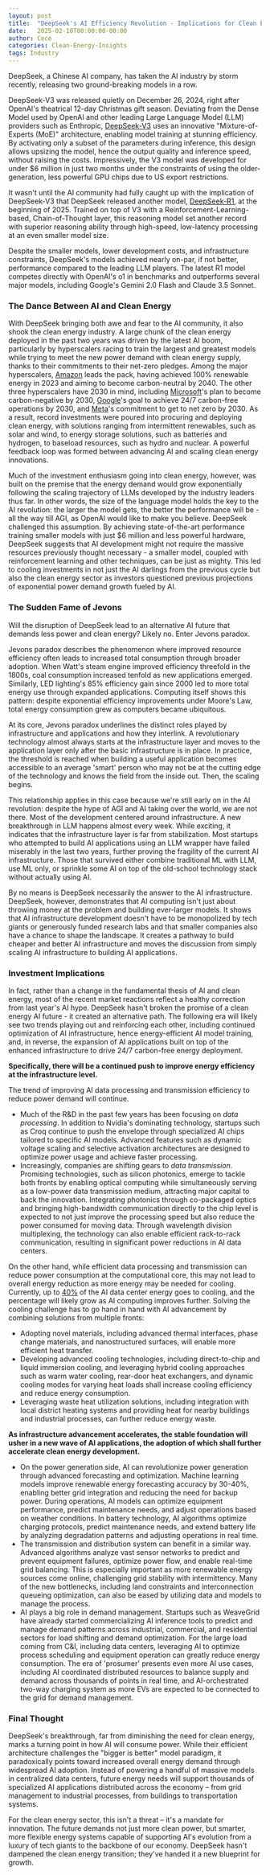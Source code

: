 ```yaml
---
layout: post
title:  "DeepSeek's AI Efficiency Revolution - Implications for Clean Energy"
date:   2025-02-10T00:00:00-00:00
author: Cece
categories: Clean-Energy-Insights
tags: Industry
---
```


DeepSeek, a Chinese AI company, has taken the AI industry by storm recently, releasing two ground-breaking models in a row.

DeepSeek-V3 was released quietly on December 26, 2024, right after OpenAI's theatrical 12-day Christmas gift season. Deviating from the Dense Model used by OpenAI and other leading Large Language Model (LLM) providers such as Enthropic, [DeepSeek-V3](https://github.com/deepseek-ai/DeepSeek-V3) uses an innovative "Mixture-of-Experts (MoE)" architecture, enabling model training at stunning efficiency. By activating only a subset of the parameters during inference, this design allows upsizing the model, hence the output quality and inference speed, without raising the costs. Impressively, the V3 model was developed for under $6 million in just two months under the constraints of using the older-generation, less powerful GPU chips due to US export restrictions. 

It wasn't until the AI community had fully caught up with the implication of DeepSeek-V3 that DeepSeek released another model, [DeepSeek-R1](https://api-docs.deepseek.com/news/news250120), at the beginning of 2025. Trained on top of V3 with a Reinforcement-Learning-based, Chain-of-Thought layer, this reasoning model set another record with superior reasoning ability through high-speed, low-latency processing at an even smaller model size.

Despite the smaller models, lower development costs, and infrastructure constraints, DeepSeek's models achieved nearly on-par, if not better, performance compared to the leading LLM players. The latest R1 model competes directly with OpenAI's o1 in benchmarks and outperforms several major models, including Google's Gemini 2.0 Flash and Claude 3.5 Sonnet.

### **The Dance Between AI and Clean Energy**

With DeepSeek bringing both awe and fear to the AI community, it also shook the clean energy industry. A large chunk of the clean energy deployed in the past two years was driven by the latest AI boom, particularly by hyperscalers racing to train the largest and greatest models while trying to meet the new power demand with clean energy supply, thanks to their commitments to their net-zero pledges. Among the major hyperscalers, [Amazon](https://sustainability.aboutamazon.com/climate-solutions/carbon-free-energy) leads the pack, having achieved 100% renewable energy in 2023 and aiming to become carbon-neutral by 2040. The other three hyperscalers have 2030 in mind, including [Microsoft](https://blogs.microsoft.com/blog/2020/01/16/microsoft-will-be-carbon-negative-by-2030/)'s plan to become carbon-negative by 2030, [Google](https://sustainability.google/operating-sustainably/net-zero-carbon/)'s goal to achieve 24/7 carbon-free operations by 2030, and [Meta](https://sustainability.atmeta.com/climate/)'s commitment to get to net zero by 2030. As a result, record investments were poured into procuring and deploying clean energy, with solutions ranging from intermittent renewables, such as solar and wind, to energy storage solutions, such as batteries and hydrogen, to baseload resources, such as hydro and nuclear. A powerful feedback loop was formed between advancing AI and scaling clean energy innovations.

Much of the investment enthusiasm going into clean energy, however, was built on the premise that the energy demand would grow exponentially following the scaling trajectory of LLMs developed by the industry leaders thus far. In other words, the size of the language model holds the key to the AI revolution: the larger the model gets, the better the performance will be - all the way till AGI, as OpenAI would like to make you believe. DeepSeek challenged this assumption. By achieving state-of-the-art performance training smaller models with just $6 million and less powerful hardware, DeepSeek suggests that AI development might not require the massive resources previously thought necessary - a smaller model, coupled with reinforcement learning and other techniques, can be just as mighty. This led to cooling investments in not just the AI darlings from the previous cycle but also the clean energy sector as investors questioned previous projections of exponential power demand growth fueled by AI.

### **The Sudden Fame of Jevons**

Will the disruption of DeepSeek lead to an alternative AI future that demands less power and clean energy? Likely no. Enter Jevons paradox.

Jevons paradox describes the phenomenon where improved resource efficiency often leads to increased total consumption through broader adoption. When Watt's steam engine improved efficiency threefold in the 1800s, coal consumption increased tenfold as new applications emerged. Similarly, LED lighting's 85% efficiency gain since 2000 led to more total energy use through expanded applications. Computing itself shows this pattern: despite exponential efficiency improvements under Moore's Law, total energy consumption grew as computers became ubiquitous.

At its core, Jevons paradox underlines the distinct roles played by infrastructure and applications and how they interlink. A revolutionary technology almost always starts at the infrastructure layer and moves to the application layer only after the basic infrastructure is in place. In practice, the threshold is reached when building a useful application becomes accessible to an average 'smart' person who may not be at the cutting edge of the technology and knows the field from the inside out. Then, the scaling begins.

This relationship applies in this case because we're still early on in the AI revolution: despite the hype of AGI and AI taking over the world, we are not there. Most of the development centered around infrastructure. A new breakthrough in LLM happens almost every week. While exciting, it indicates that the infrastructure layer is far from stabilization. Most startups who attempted to build AI applications using an LLM wrapper have failed miserably in the last two years, further proving the fragility of the current AI infrastructure. Those that survived either combine traditional ML with LLM, use ML only, or sprinkle some AI on top of the old-school technology stack without actually using AI.

By no means is DeepSeek necessarily the answer to the AI infrastructure. DeepSeek, however, demonstrates that AI computing isn't just about throwing money at the problem and building ever-larger models. It shows that AI infrastructure development doesn't have to be monopolized by tech giants or generously funded research labs and that smaller companies also have a chance to shape the landscape. It creates a pathway to build cheaper and better AI infrastructure and moves the discussion from simply scaling AI infrastructure to building AI applications.

### **Investment Implications**

In fact, rather than a change in the fundamental thesis of AI and clean energy, most of the recent market reactions reflect a healthy correction from last year's AI hype. DeepSeek hasn't broken the promise of a clean energy AI future - it created an alternative path. The following era will likely see two trends playing out and reinforcing each other, including continued optimization of AI infrastructure, hence energy-efficient AI model training, and, in reverse, the expansion of AI applications built on top of the enhanced infrastructure to drive 24/7 carbon-free energy deployment. 

**Specifically, there will be a continued push to improve energy efficiency at the infrastructure level.**

The trend of improving AI data processing and transmission efficiency to reduce power demand will continue. 

- Much of the R&D in the past few years has been focusing on *data processing*. In addition to Nvidia's dominating technology, startups such as Croq continue to push the envelope through specialized AI chips tailored to specific AI models. Advanced features such as dynamic voltage scaling and selective activation architectures are designed to optimize power usage and achieve faster processing.
- Increasingly, companies are shifting gears to *data transmission*. Promising technologies, such as silicon photonics, emerge to tackle both fronts by enabling optical computing while simultaneously serving as a low-power data transmission medium, attracting major capital to back the innovation. Integrating photonics through co-packaged optics and bringing high-bandwidth communication directly to the chip level is expected to not just improve the processing speed but also reduce the power consumed for moving data. Through wavelength division multiplexing, the technology can also enable efficient rack-to-rack communication, resulting in significant power reductions in AI data centers.

On the other hand, while efficient data processing and transmission can reduce power consumption at the computational core, this may not lead to overall energy reduction as more energy may be needed for cooling. Currently, up to [40%](https://www.mckinsey.com/industries/technology-media-and-telecommunications/our-insights/investing-in-the-rising-data-center-economy) of the AI data center energy goes to cooling, and the percentage will likely grow as AI computing improves further. Solving the cooling challenge has to go hand in hand with AI advancement by combining solutions from multiple fronts:

- Adopting novel materials, including advanced thermal interfaces, phase change materials, and nanostructured surfaces, will enable more efficient heat transfer.
- Developing advanced cooling technologies, including direct-to-chip and liquid immersion cooling, and leveraging hybrid cooling approaches such as warm water cooling, rear-door heat exchangers, and dynamic cooling modes for varying heat loads shall increase cooling efficiency and reduce energy consumption.
- Leveraging waste heat utilization solutions, including integration with local district heating systems and providing heat for nearby buildings and industrial processes, can further reduce energy waste.

**As infrastructure advancement accelerates, the stable foundation will usher in a new wave of AI applications, the adoption of which shall further accelerate clean energy development.**

- On the power generation side, AI can revolutionize power generation through advanced forecasting and optimization. Machine learning models improve renewable energy forecasting accuracy by 30-40%, enabling better grid integration and reducing the need for backup power. During operations, AI models can optimize equipment performance, predict maintenance needs, and adjust operations based on weather conditions. In battery technology, AI algorithms optimize charging protocols, predict maintenance needs, and extend battery life by analyzing degradation patterns and adjusting operations in real time.
- The transmission and distribution system can benefit in a similar way. Advanced algorithms analyze vast sensor networks to predict and prevent equipment failures, optimize power flow, and enable real-time grid balancing. This is especially important as more renewable energy sources come online, challenging grid stability with intermittency. Many of the new bottlenecks, including land constraints and interconnection queueing optimization, can also be eased by utilizing data and models to manage the process.
- AI plays a big role in demand management. Startups such as WeaveGrid have already started commercializing AI inference tools to predict and manage demand patterns across industrial, commercial, and residential sectors for load shifting and demand optimization. For the large load coming from C&I, including data centers, leveraging AI to optimize process scheduling and equipment operation can greatly reduce energy consumption. The era of 'prosumer' presents even more AI use cases, including AI coordinated distributed resources to balance supply and demand across thousands of points in real time, and AI-orchestrated two-way charging system as more EVs are expected to be connected to the grid for demand management.

### **Final Thought**

DeepSeek's breakthrough, far from diminishing the need for clean energy, marks a turning point in how AI will consume power. While their efficient architecture challenges the "bigger is better" model paradigm, it paradoxically points toward increased overall energy demand through widespread AI adoption. Instead of powering a handful of massive models in centralized data centers, future energy needs will support thousands of specialized AI applications distributed across the economy – from grid management to industrial processes, from buildings to transportation systems.

For the clean energy sector, this isn't a threat – it's a mandate for innovation. The future demands not just more clean power, but smarter, more flexible energy systems capable of supporting AI's evolution from a luxury of tech giants to the backbone of our economy. DeepSeek hasn't dampened the clean energy transition; they've handed it a new blueprint for growth.